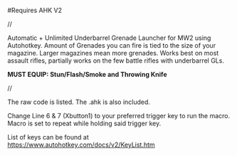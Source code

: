 #Requires AHK V2

// 

Automatic + Unlimited Underbarrel Grenade Launcher for MW2 using Autohotkey. Amount of Grenades you can fire is tied to the size of your magazine. 
Larger magazines mean more grenades. Works best on most assault rifles, partially works on the few battle rifles with underbarrel GLs. 

**MUST EQUIP: Stun/Flash/Smoke and Throwing Knife**

//

The raw code is listed. 
The .ahk is also included.

Change Line 6 & 7 (Xbutton1) to your preferred trigger key to run the macro. Macro is set to repeat while holding said trigger key.

List of keys can be found at https://www.autohotkey.com/docs/v2/KeyList.htm
